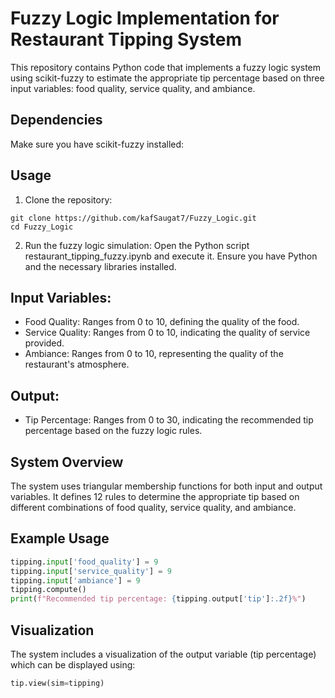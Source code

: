
# Fuzzy Logic Implementation for Restaurant Tipping System
This repository contains Python code that implements a fuzzy logic system using scikit-fuzzy to estimate the appropriate tip percentage based on three input variables: food quality, service quality, and ambiance.
## Dependencies
Make sure you have scikit-fuzzy installed:
## Usage
1. Clone the repository:
  ```
  git clone https://github.com/kafSaugat7/Fuzzy_Logic.git
  cd Fuzzy_Logic
```
 2. Run the fuzzy logic simulation:
Open the Python script restaurant_tipping_fuzzy.ipynb and execute it. Ensure you have Python and the necessary libraries installed.

## Input Variables:
- Food Quality: Ranges from 0 to 10, defining the quality of the food.
- Service Quality: Ranges from 0 to 10, indicating the quality of service provided.
- Ambiance: Ranges from 0 to 10, representing the quality of the restaurant's atmosphere.

## Output:
- Tip Percentage: Ranges from 0 to 30, indicating the recommended tip percentage based on the fuzzy logic rules.

## System Overview
The system uses triangular membership functions for both input and output variables. It defines 12 rules to determine the appropriate tip based on different combinations of food quality, service quality, and ambiance.

## Example Usage
```python
tipping.input['food_quality'] = 9
tipping.input['service_quality'] = 9
tipping.input['ambiance'] = 9
tipping.compute()
print(f"Recommended tip percentage: {tipping.output['tip']:.2f}%")
```
## Visualization
The system includes a visualization of the output variable (tip percentage) which can be displayed using:
```python
tip.view(sim=tipping)
```

